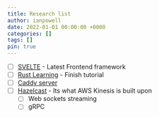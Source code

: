 ```yaml
---
title: Research list
author: ianpowell
date: 2022-01-01 00:00:00 +0000
categories: []
tags: []
pin: true
---
```


- [ ] [SVELTE](https://svelte.dev/tutorial/making-an-app) - Latest Frontend framework
- [ ] [Rust Learning](https://doc.rust-lang.org/book/ch08-02-strings.html) - Finish tutorial
- [ ] [Caddy server](https://caddyserver.com/docs/getting-started)
- [ ] [Hazelcast](https://hazelcast.com/) - Its what AWS Kinesis is built upon
  - [ ] Web sockets streaming
  - [ ] gRPC
